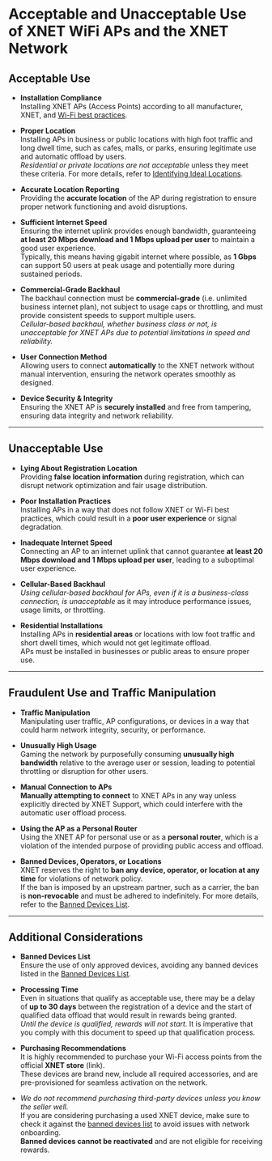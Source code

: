 # Acceptable and Unacceptable Use of XNET WiFi APs and the XNET Network

## Acceptable Use

- **Installation Compliance**  
  Installing XNET APs (Access Points) according to all manufacturer, XNET, and [Wi-Fi best practices](https://docs.xnet.company/installing_xnet_wifi_devices/).

- **Proper Location**  
  Installing APs in business or public locations with high foot traffic and long dwell time, such as cafes, malls, or parks, ensuring legitimate use and automatic offload by users.  
  *Residential or private locations are not acceptable* unless they meet these criteria. For more details, refer to [Identifying Ideal Locations](https://docs.xnet.company/identifying_ideal_deployment_locations/).

- **Accurate Location Reporting**  
  Providing the **accurate location** of the AP during registration to ensure proper network functioning and avoid disruptions.

- **Sufficient Internet Speed**  
  Ensuring the internet uplink provides enough bandwidth, guaranteeing **at least 20 Mbps download and 1 Mbps upload per user** to maintain a good user experience.  
  Typically, this means having gigabit internet where possible, as **1 Gbps** can support 50 users at peak usage and potentially more during sustained periods.

- **Commercial-Grade Backhaul**  
  The backhaul connection must be **commercial-grade** (i.e. unlimited business internet plan), not subject to usage caps or throttling, and must provide consistent speeds to support multiple users.  
  *Cellular-based backhaul, whether business class or not, is unacceptable for XNET APs due to potential limitations in speed and reliability.*

- **User Connection Method**  
  Allowing users to connect **automatically** to the XNET network without manual intervention, ensuring the network operates smoothly as designed.

- **Device Security & Integrity**  
  Ensuring the XNET AP is **securely installed** and free from tampering, ensuring data integrity and network reliability.

---

## Unacceptable Use

- **Lying About Registration Location**  
  Providing **false location information** during registration, which can disrupt network optimization and fair usage distribution.

- **Poor Installation Practices**  
  Installing APs in a way that does not follow XNET or Wi-Fi best practices, which could result in a **poor user experience** or signal degradation.

- **Inadequate Internet Speed**  
  Connecting an AP to an internet uplink that cannot guarantee **at least 20 Mbps download and 1 Mbps upload per user**, leading to a suboptimal user experience.

- **Cellular-Based Backhaul**  
  *Using cellular-based backhaul for APs, even if it is a business-class connection, is unacceptable* as it may introduce performance issues, usage limits, or throttling.

- **Residential Installations**  
  Installing APs in **residential areas** or locations with low foot traffic and short dwell times, which would not get legitimate offload.  
  APs must be installed in businesses or public areas to ensure proper use.

---

## Fraudulent Use and Traffic Manipulation

- **Traffic Manipulation**  
  Manipulating user traffic, AP configurations, or devices in a way that could harm network integrity, security, or performance.

- **Unusually High Usage**  
  Gaming the network by purposefully consuming **unusually high bandwidth** relative to the average user or session, leading to potential throttling or disruption for other users.

- **Manual Connection to APs**  
  **Manually attempting to connect** to XNET APs in any way unless explicitly directed by XNET Support, which could interfere with the automatic user offload process.

- **Using the AP as a Personal Router**  
  Using the XNET AP for personal use or as a **personal router**, which is a violation of the intended purpose of providing public access and offload.

- **Banned Devices, Operators, or Locations**  
  XNET reserves the right to **ban any device, operator, or location at any time** for violations of network policy.  
  If the ban is imposed by an upstream partner, such as a carrier, the ban is **non-revocable** and must be adhered to indefinitely. For more details, refer to the [Banned Devices List](https://docs.google.com/spreadsheets/d/1zG0857rhkeRn-0lj_1k9Nn08Rw2x06xJQAT7cRTgwyQ/edit?gid=0#gid=0).

---

## Additional Considerations

- **Banned Devices List**  
  Ensure the use of only approved devices, avoiding any banned devices listed in the [Banned Devices List](https://docs.google.com/spreadsheets/d/1zG0857rhkeRn-0lj_1k9Nn08Rw2x06xJQAT7cRTgwyQ/edit?gid=0#gid=0).

- **Processing Time**  
  Even in situations that qualify as acceptable use, there may be a delay of **up to 30 days** between the registration of a device and the start of qualified data offload that would result in rewards being granted.  
  *Until the device is qualified, rewards will not start.* It is imperative that you comply with this document to speed up that qualification process.

- **Purchasing Recommendations**  
  It is highly recommended to purchase your Wi-Fi access points from the official **XNET store** (link).  
  These devices are brand new, include all required accessories, and are pre-provisioned for seamless activation on the network.

- *We do not recommend purchasing third-party devices unless you know the seller well.*  
  If you are considering purchasing a used XNET device, make sure to check it against the [banned devices list](https://docs.google.com/spreadsheets/d/1zG0857rhkeRn-0lj_1k9Nn08Rw2x06xJQAT7cRTgwyQ/edit?gid=0#gid=0) to avoid issues with network onboarding.  
  **Banned devices cannot be reactivated** and are not eligible for receiving rewards.
